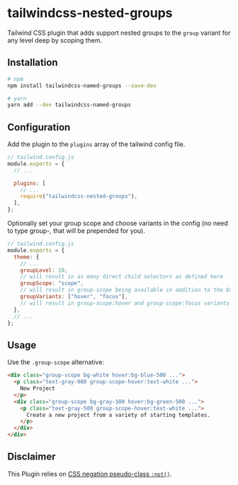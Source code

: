 # tailwindcss-nested-groups

Tailwind CSS plugin that adds support nested groups to the `group` variant for any level deep by scoping them.

## Installation

```sh
# npm
npm install tailwindcss-named-groups --save-dev

# yarn
yarn add --dev tailwindcss-named-groups
```

## Configuration

Add the plugin to the `plugins` array of the tailwind config file.  

```js
// tailwind.config.js
module.exports = {
  // ...

  plugins: [
    // ...
    require("tailwindcss-nested-groups"),
  ],
};
```

Optionally set your group scope and choose variants in the config (no need to type group-, that will be prepended for you).

```js
// tailwind.config.js
module.exports = {
  theme: {
    // ...
    groupLevel: 10,
    // will result in as many direct child selectors as defined here
    groupScope: "scope",
    // will result in group-scope being available in addition to the base group
    groupVariants: ["hover", "focus"],
    // will result in group-scope:hover and group-scope:focus variants
  },
  // ...
};
```

## Usage

Use the `.group-scope` alternative:

```html
<div class="group-scope bg-white hover:bg-blue-500 ...">
  <p class="text-gray-900 group-scope-hover:text-white ...">
    New Project
  </p>
  <div class="group-scope bg-gray-100 hover:bg-green-500 ...">
    <p class="text-gray-500 group-scope-hover:text-white ...">
      Create a new project from a variety of starting templates.
    </p>
  </div>
</div>
```

## Disclaimer

This Plugin relies on [CSS negation pseudo-class `:not()`](https://drafts.csswg.org/selectors-3/#negation).
